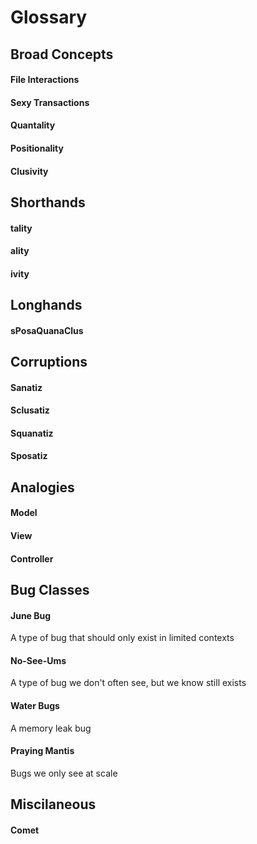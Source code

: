 # Glossary

## Broad Concepts
#### File Interactions

#### Sexy Transactions

#### Quantality

#### Positionality

#### Clusivity

## Shorthands
#### tality

#### ality

#### ivity

## Longhands
#### sPosaQuanaClus

## Corruptions
#### Sanatiz

#### Sclusatiz

#### Squanatiz

#### Sposatiz

## Analogies
#### Model

#### View

#### Controller

## Bug Classes
#### June Bug 
A type of bug that should only exist in limited contexts

#### No-See-Ums
A type of bug we don't often see, but we know still exists

#### Water Bugs 
A memory leak bug

#### Praying Mantis
Bugs we only see at scale

## Miscilaneous
#### Comet
